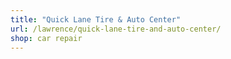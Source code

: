 ```yaml
---
title: "Quick Lane Tire & Auto Center"
url: /lawrence/quick-lane-tire-and-auto-center/
shop: car repair
---
```

